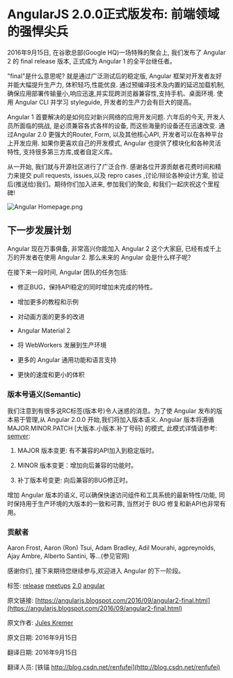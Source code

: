 # AngularJS 2.0.0正式版发布: 前端领域的强悍尖兵


2016年9月15日, 在谷歌总部(Google HQ)一场特殊的聚会上, 我们发布了 Angular 2 的 final release 版本, 正式成为 Angular 1 的全平台继任者。


"final"是什么意思呢? 就是通过广泛测试后的稳定版, Angular 框架对开发者友好并能大幅提升生产力, 体积轻巧,性能优良. 通过预编译技术及内置的延迟加载机制, 确保应用部署传输量小,响应迅速,并实现跨浏览器兼容性,支持手机、桌面环境. 使用 Angular CLI 并学习 styleguide, 开发者的生产力会有巨大的提高。

Angular 1 首要解决的是如何应对新兴网络的应用开发问题. 六年后的今天, 开发人员所面临的挑战, 是必须兼容各式各样的设备, 而这些海量的设备还在迅速改变. 通过Angular 2.0 更强大的Router, Form, 以及其他核心API, 开发者可以在各种平台上开发应用. 如果你更喜欢自己的开发模式, Angular 也提供了模块化和各种灵活特性, 支持很多第三方库,或者自定义库。

从一开始, 我们就与开源社区进行了广泛合作. 感谢各位开源贡献者花费时间和精力来提交 pull requests, issues,以及 repro cases ,讨论/辩论各种设计方案, 验证后(推送给)我们。期待你们加入进来, 参加我们的聚会, 和我们一起庆祝这个里程碑!


![Angular Homepage.png](https://lh6.googleusercontent.com/Eduq1SGmav17xp4hg91xMSt3DA1bS-zvZbo4TLwLf43Bu1XmIOSJyeb-H2HTeQEXHdTJvSVCMmuWXwZJpKwT_XmKpKEh-4x1eZgsmjRvu2YTKzPqSxn_XRkecD9rMqmOo0gMNybF)



## 下一步发展计划

Angular 现在万事俱备, 非常高兴你能加入 Angular 2 这个大家庭, 已经有成千上万的开发者在使用 Angular 2. 那么未来的 Angular 会是什么样子呢?


在接下来一段时间, Angular 团队的任务包括:


* 修正BUG，保持API稳定的同时增加未完成的特性。

* 增加更多的教程和示例

* 对动画方面的更多的改进

* Angular Material 2

* 将 WebWorkers 发展到生产环境

* 更多的 Angular 通用功能和语言支持

* 更快的速度和更小的体积


### 版本号语义(Semantic)



我们注意到有很多说RC标签(版本号)令人迷惑的消息。为了使 Angular 发布的版本易于管理,从 Angular 2.0.0 开始,我们将加入版本语义. Angular 版本将遵循 MAJOR.MINOR.PATCH [大版本.小版本.补丁号码] 的模式, 此模式详情请参考: [semver](http://semver.org/spec/v2.0.0.html):


1. MAJOR 版本变更: 有不兼容的API加入到稳定版时。

2. MINOR 版本变更：增加向后兼容的功能时。

3. 补丁版本号变更: 向后兼容的BUG修正时。


增加 Angular 版本的语义, 可以确保快速访问组件和工具系统的最新特性/功能, 同时保持用于生产环境的大版本的一致和可靠, 当然对于 BUG 修复和新API也非常有用。



### 贡献者

Aaron Frost, Aaron (Ron) Tsui, Adam Bradley, Adil Mourahi, agpreynolds, Ajay Ambre, Alberto Santini, 等...(参见官网)


感谢你们, 接下来期待您继续参与,欢迎进入 Angular 的下一阶段。


标签: [release](https://angularjs.blogspot.com/search/label/release) [meetups](https://angularjs.blogspot.com/search/label/meetups) [2.0](https://angularjs.blogspot.com/search/label/2.0) [angular](https://angularjs.blogspot.com/search/label/angular)




原文链接: [https://angularjs.blogspot.com/2016/09/angular2-final.html](https://angularjs.blogspot.com/2016/09/angular2-final.html)

原文作者: [Jules Kremer](https://plus.google.com/104150333906782649461)

原文日期: 2016年9月15日

翻译日期: 2016年9月15日

翻译人员: [铁锚 http://blog.csdn.net/renfufei](http://blog.csdn.net/renfufei)
